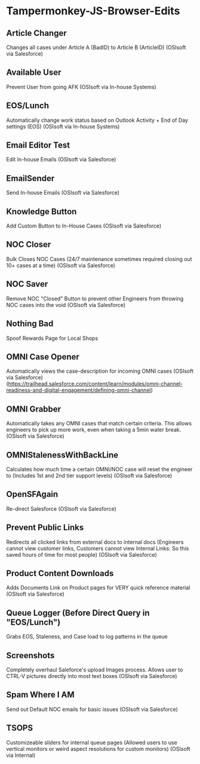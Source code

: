 # Tampermonkey-JS-Browser-Edits
## Article Changer
Changes all cases under Article A (BadID) to Article B (ArticleID) (OSIsoft via Salesforce)

## Available User

Prevent User from going AFK (OSIsoft via In-house Systems)

## EOS/Lunch

Automatically change work status based on Outlook Activity + End of Day settings (EOS) (OSIsoft via In-house Systems)

## Email Editor Test

Edit In-house Emails (OSIsoft via Salesforce)

## EmailSender

Send In-house Emails (OSIsoft via Salesforce)

## Knowledge Button

Add Custom Button to In-House Cases (OSIsoft via Salesforce) 

## NOC Closer

Bulk Closes NOC Cases (24/7 maintenance sometimes required closing out 10+ cases at a time) (OSIsoft via Salesforce)

## NOC Saver

Remove NOC "Closed" Button to prevent other Engineers from throwing NOC cases into the void (OSIsoft via Salesforce)

## Nothing Bad

Spoof Rewards Page for Local Shops 

## OMNI Case Opener

Automatically views the case-description for incoming OMNI cases 
(OSIsoft via Salesforce) (https://trailhead.salesforce.com/content/learn/modules/omni-channel-readiness-and-digital-engagement/defining-omni-channel)

## OMNI Grabber

Automatically takes any OMNI cases that match certain criteria. This allows engineers to pick up more work, even when taking a 5min water break. (OSIsoft via Salesforce)

## OMNIStalenessWithBackLine

Calculates how much time a certain OMNI/NOC case will reset the engineer to (Includes 1st and 2nd tier support levels) (OSIsoft via Salesforce)

## OpenSFAgain

Re-direct Salesforce (OSIsoft via Salesforce)

## Prevent Public Links

Redirects all clicked links from external docs to internal docs (Engineers cannot view customer links, Customers cannot view Internal Links: So this saved hours of time for most people) (OSIsoft via Salesforce)

## Product Content Downloads

Adds Documents Link on Product pages for VERY quick reference material (OSIsoft via Salesforce)

## Queue Logger (Before Direct Query in "EOS/Lunch")

Grabs EOS, Staleness, and Case load to log patterns in the queue

## Screenshots

Completely overhaul Saleforce's upload Images process. Allows user to CTRL-V pictures directly into most text boxes (OSIsoft via Salesforce)

## Spam Where I AM

Send out Default NOC emails for basic issues (OSIsoft via Salesforce)

## TSOPS

Customizeable sliders for internal queue pages (Allowed users to use vertical monitors or weird aspect resolutions for custom monitors) (OSIsoft via Internal)
